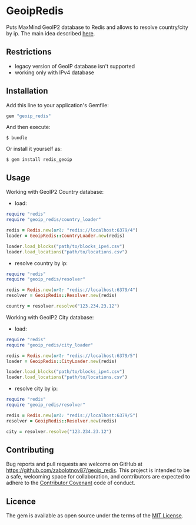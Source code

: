 # GeoipRedis
Puts MaxMind GeoIP2 database to Redis and allows to resolve country/city by ip. The main idea described [here](http://redis4you.com/articles.php?id=018&name=GeoIP+in+Redis).

## Restrictions
 * legacy version of GeoIP database isn't supported
 * working only with IPv4 database

## Installation
Add this line to your application's Gemfile:

```ruby
gem "geoip_redis"
```

And then execute:

    $ bundle

Or install it yourself as:

    $ gem install redis_geoip

## Usage

Working with GeoIP2 Country database:
* load:

```ruby
require "redis"
require "geoip_redis/country_loader"

redis = Redis.new(url: "redis://localhost:6379/4")
loader = GeoipRedis::CountryLoader.new(redis)

loader.load_blocks("path/to/blocks_ipv4.csv")
loader.load_locations("path/to/locations.csv")
```

* resolve country by ip:

```ruby
require "redis"
require "geoip_redis/resolver"

redis = Redis.new(url: "redis://localhost:6379/4")
resolver = GeoipRedis::Resolver.new(redis)

country = resolver.resolve("123.234.23.12")
```

Working with GeoIP2 City database:
* load:

```ruby
require "redis"
require "geoip_redis/city_loader"

redis = Redis.new(url: "redis://localhost:6379/5")
loader = GeoipRedis::CityLoader.new(redis)

loader.load_blocks("path/to/blocks_ipv4.csv")
loader.load_locations("path/to/locations.csv")
```

* resolve city by ip:

```ruby
require "redis"
require "geoip_redis/resolver"

redis = Redis.new(url: "redis://localhost:6379/5")
resolver = GeoipRedis::Resolver.new(redis)

city = resolver.resolve("123.234.23.12")
```

## Contributing
Bug reports and pull requests are welcome on GitHub at https://github.com/zabolotnov87/geoip_redis. This project is intended to be a safe, welcoming space for collaboration, and contributors are expected to adhere to the [Contributor Covenant](http://contributor-covenant.org) code of conduct.

## Licence
The gem is available as open source under the terms of the [MIT License](http://opensource.org/licenses/MIT).
